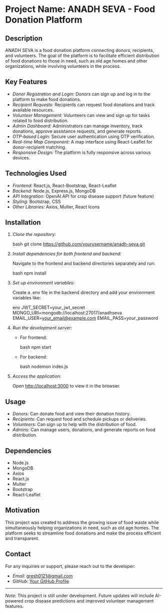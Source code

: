 
# Project Name: ANADH SEVA - Food Donation Platform

## Description

ANADH SEVA is a food donation platform connecting donors, recipients, and volunteers. The goal of the platform is to facilitate efficient distribution of food donations to those in need, such as old age homes and other organizations, while involving volunteers in the process.

## Key Features

- *Donor Registration and Login:* Donors can sign up and log in to the platform to make food donations.
- *Recipient Requests:* Recipients can request food donations and track available resources.
- *Volunteer Management:* Volunteers can view and sign up for tasks related to food distribution.
- *Admin Dashboard:* Administrators can manage inventory, track donations, approve assistance requests, and generate reports.
- *OTP-based Login:* Secure user authentication using OTP verification.
- *Real-time Map Component:* A map interface using React-Leaflet for donor-recipient matching.
- *Responsive Design:* The platform is fully responsive across various devices.

## Technologies Used

- *Frontend:* React.js, React-Bootstrap, React-Leaflet
- *Backend:* Node.js, Express.js, MongoDB
- *API Integration:* OpenAI API for crop disease support (future feature)
- *Styling:* Bootstrap, CSS
- *Other Libraries:* Axios, Multer, React Icons

## Installation

1. *Clone the repository:*

   bash
   git clone https://github.com/yourusername/anadh-seva.git
   

2. *Install dependencies for both frontend and backend:*

   Navigate to the frontend and backend directories separately and run:

   bash
   npm install
   

3. *Set up environment variables:*

   Create a .env file in the backend directory and add your environment variables like:

   env
   JWT_SECRET=your_jwt_secret
   MONGO_URI=mongodb://localhost:27017/anadhseva
   EMAIL_USER=your_email@example.com
   EMAIL_PASS=your_password
   

4. *Run the development server:*

   - For frontend:

     bash
     npm start
     

   - For backend:

     bash
     nodemon index.js
     

5. *Access the application:*

   Open [http://localhost:3000](http://localhost:3000) to view it in the browser.

## Usage

- *Donors:* Can donate food and view their donation history.
- *Recipients:* Can request food and schedule pickups or deliveries.
- *Volunteers:* Can sign up to help with the distribution of food.
- *Admins:* Can manage users, donations, and generate reports on food distribution.

## Dependencies

- Node.js
- MongoDB
- Axios
- React.js
- Multer
- Bootstrap
- React-Leaflet

## Motivation

This project was created to address the growing issue of food waste while simultaneously helping organizations in need, such as old age homes. The platform seeks to streamline food donations and make the process efficient and transparent.

## Contact

For any inquiries or support, please reach out to the developer:

- *Email:* gresh0121@gmail.com
- *GitHub:* [Your GitHub Profile](https://github.com/yourusername)

---

*Note:* This project is still under development. Future updates will include AI-powered crop disease predictions and improved volunteer management features.